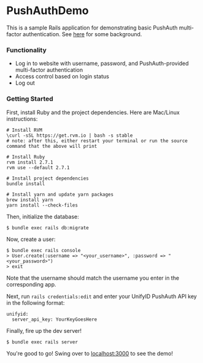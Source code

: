 # PushAuthDemo

This is a sample Rails application for demonstrating basic PushAuth multi-factor authentication.
See [here](https://blog.unify.id/2020/07/17/the-power-of-pushauth/) for some background.

### Functionality

- Log in to website with username, password, and PushAuth-provided multi-factor authentication
- Access control based on login status
- Log out


### Getting Started

First, install Ruby and the project dependencies.
Here are Mac/Linux instructions:

```
# Install RVM
\curl -sSL https://get.rvm.io | bash -s stable
# note: after this, either restart your terminal or run the source command that the above will print

# Install Ruby
rvm install 2.7.1
rvm use --default 2.7.1

# Install project dependencies
bundle install

# Install yarn and update yarn packages
brew install yarn
yarn install --check-files
```

Then, initialize the database:

```
$ bundle exec rails db:migrate
```

Now, create a user:

```
$ bundle exec rails console
> User.create(:username => "<your_username>", :password => "<your_password>")
> exit
```

Note that the username should match the username you enter in the corresponding app.

Next, run `rails credentials:edit` and enter your UnifyID PushAuth API key in the following format:

```
unifyid:
  server_api_key: YourKeyGoesHere
```

Finally, fire up the dev server!

```
$ bundle exec rails server
```

You're good to go! Swing over to [localhost:3000](http://localhost:3000/) to see the demo!

